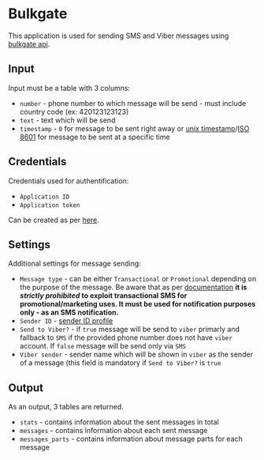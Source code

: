 # Bulkgate

This application is used for sending SMS and Viber messages using [bulkgate api](https://www.bulkgate.com/en/).


## Input

Input must be a table with 3 columns:

 - `number` - phone number to which message will be send - must include country code (ex: 420123123123)
 - `text` - text which will be send
 - `timestamp` - `0` for message to be sent right away or [unix timestamp](https://en.wikipedia.org/wiki/Unix_time)/[ISO 8601](https://en.wikipedia.org/wiki/ISO_8601) for message to be sent at a specific time

## Credentials

Credentials used for authentification:

 - `Application ID`
 - `Application token`

Can be created as per [here](https://help.bulkgate.com/docs/en/api-administration.html).

## Settings

Additional settings for message sending:

 - `Message type` - can be either `Transactional` or `Promotional` depending on the purpose of the message. Be aware that as per [documentation](https://help.bulkgate.com/docs/en/difference-promotional-transactional-sms.html#transactional-sms) **it is *strictly prohibited* to exploit transactional SMS for promotional/marketing uses. It must be used for notification purposes only - as an SMS notification.**
 - `Sender ID` - [sender ID profile](https://help.bulkgate.com/docs/en/sender-id-profile.html)
 - `Send to Viber?` - if `true` message will be send to `viber` primarly and fallback to `SMS` if the provided phone number does not have `viber` account. If `false` message will be send only via `SMS`
 - `Viber sender` - sender name which will be shown in `viber` as the sender of a message (this field is mandatory if `Send to Viber?` is `true`

## Output

As an output, 3 tables are returned.
 - `stats` - contains information about the sent messages in total
 - `messages` - contains information about each sent message
 - `messages_parts` - contains information about message parts for each message